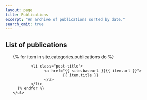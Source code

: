 ```yaml
---
layout: page
title: Publications
excerpt: "An archive of publications sorted by date."
search_omit: true
---
```



<div class="toc">
  <h2>List of publications</h2>
    <ul class="post">
      {% for item in site.categories.publications do %}
        
            <li class="post-title">
                  <a href="{{ site.baseurl }}{{ item.url }}">
                          {{ item.title }}
                  </a>
            </li>
      {% endfor %}
    </ul>  
</div>
